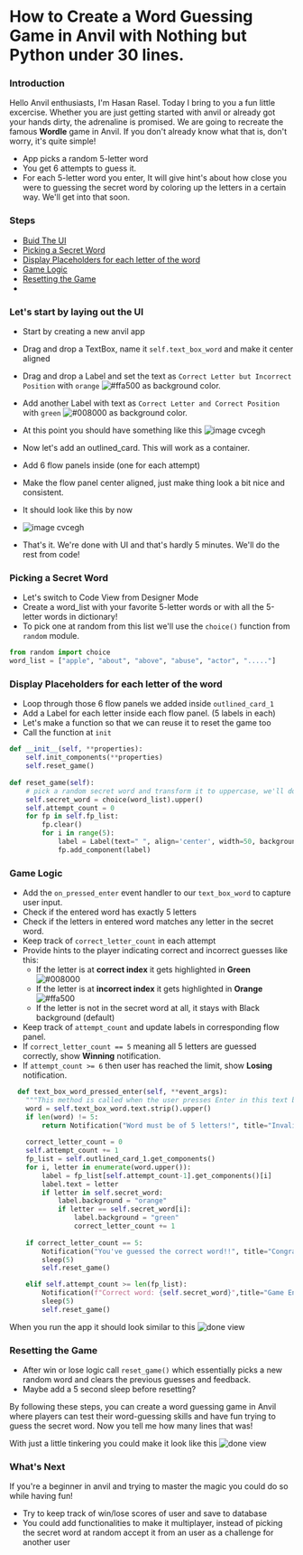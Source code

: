 # How to Create a Word Guessing Game in Anvil with Nothing but Python under 30 lines.

### Introduction
Hello Anvil enthusiasts, I'm Hasan Rasel. Today I bring to you a fun little excercise. Whether you are just getting started with anvil or already got your hands dirty, the adrenaline is promised. We are going to recreate the famous **Wordle** game in Anvil. If you don't already know what that is, don't worry, it's quite simple! 
  - App picks a random 5-letter word
  - You get 6 attempts to guess it.
  - For each 5-letter word you enter, It will give hint's about how close you were to guessing the secret word by coloring up the letters in a certain way. We'll get into that soon.

### Steps

- [Buid The UI](#lets-start-by-laying-out-the-ui)
- [Picking a Secret Word](#picking-a-secret-word)
- [Display Placeholders for each letter of the word](#display-placeholders-for-each-letter-of-the-word)
- [Game Logic](#game-logic)
- [Resetting the Game](#resetting-the-game)
- 
### Let's start by laying out the UI
- Start by creating a new anvil app
- Drag and drop a TextBox, name it ``self.text_box_word`` and make it center aligned
- Drag and drop a Label and set the text as ``Correct Letter but Incorrect Position`` with `orange` ![#ffa500](https://via.placeholder.com/15/ffa500/000000.png?text=+) as background color.
- Add another Label with text as ``Correct Letter and Correct Position`` with `green` ![#008000](https://via.placeholder.com/15/008000/ffffff.png?text=+) as background color.
- At this point you should have something like this 
![image cvcegh](ws_1.png)

- Now let's add an outlined_card. This will work as a container.
- Add 6 flow panels inside (one for each attempt)
- Make the flow panel center aligned, just make thing look a bit nice and consistent.
- It should look like this by now
- ![image cvcegh](ws_2.png)
- That's it. We're done with UI and that's hardly 5 minutes. We'll do the rest from code!

### Picking a Secret Word
- Let's switch to Code View from Designer Mode
- Create a word_list with your favorite 5-letter words or with all the 5-letter words in dictionary!  
- To pick one at random from this list we'll use the `choice()` function from `random` module.
```python
from random import choice
word_list = ["apple", "about", "above", "abuse", "actor", "....."]
```

### Display Placeholders for each letter of the word
- Loop through those 6 flow panels we added inside `outlined_card_1`
- Add a Label for each letter inside each flow panel. (5 labels in each)
- Let's make a function so that we can reuse it to reset the game too
- Call the function at `init`
```python
def __init__(self, **properties):
    self.init_components(**properties)
    self.reset_game()
    
def reset_game(self):
    # pick a random secret word and transform it to uppercase, we'll do the same with user input
    self.secret_word = choice(word_list).upper()
    self.attempt_count = 0
    for fp in self.fp_list:
        fp.clear()
        for i in range(5):
            label = Label(text=" ", align='center', width=50, background='#111', foreground='#FFF')
            fp.add_component(label)
```

### Game Logic
- Add the `on_pressed_enter` event handler to our `text_box_word` to capture user input.
- Check if the entered word has exactly 5 letters
- Check if the letters in entered word matches any letter in the secret word.
- Keep track of ``correct_letter_count`` in each attempt
- Provide hints to the player indicating correct and incorrect guesses like this:
    - If the letter is at **correct index** it gets highlighted in **Green** ![#008000](https://via.placeholder.com/15/008000/ffffff.png?text=+)
    - If the letter is at **incorrect index** it gets highlighted in **Orange** ![#ffa500](https://via.placeholder.com/15/ffa500/000000.png?text=+)
    - If the letter is not in the secret word at all, it stays with Black background (default)
- Keep track of `attempt_count` and update labels in corresponding flow panel.
- If ``correct_letter_count == 5`` meaning all 5 letters are guessed correctly, show **Winning** notification.
- If ``attempt_count >= 6`` then user has reached the limit, show **Losing** notification.
```python
  def text_box_word_pressed_enter(self, **event_args):
    """This method is called when the user presses Enter in this text box"""
    word = self.text_box_word.text.strip().upper()
    if len(word) != 5:
        return Notification("Word must be of 5 letters!", title="Invalid word").show()
      
    correct_letter_count = 0
    self.attempt_count += 1
    fp_list = self.outlined_card_1.get_components()
    for i, letter in enumerate(word.upper()):
        label = fp_list[self.attempt_count-1].get_components()[i]
        label.text = letter
        if letter in self.secret_word:
            label.background = "orange"
            if letter == self.secret_word[i]:
                label.background = "green"
                correct_letter_count += 1
    
    if correct_letter_count == 5:
        Notification("You've guessed the correct word!!", title="Congrats!").show()
        sleep(5)
        self.reset_game()

    elif self.attempt_count >= len(fp_list):
        Notification(f"Correct word: {self.secret_word}",title="Game Ended!").show()
        sleep(5)
        self.reset_game()
```
When you run the app it should look similar to this
![done view](ws_3.png)

### Resetting the Game
- After win or lose logic call ``reset_game()`` which essentially picks a new random word and clears the previous guesses and feedback.
- Maybe add a 5 second sleep before resetting? 


By following these steps, you can create a word guessing game in Anvil where players can test their word-guessing skills and have fun trying to guess the secret word.
Now you tell me how many lines that was!

With just a little tinkering you could make it look like this
![done view](wordle.png)


### What's Next
If you're a beginner in anvil and trying to master the magic you could do so while having fun!
- Try to keep track of win/lose scores of user and save to database
- You could add functionalities to make it multiplayer, instead of picking the secret word at random accept it from an user as a challenge for another user